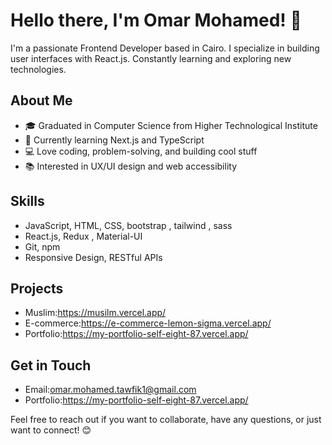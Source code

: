 # Hello there, I'm Omar Mohamed! 👋

I'm a passionate Frontend Developer based in Cairo. I specialize in building user interfaces with React.js. Constantly learning and exploring new technologies.

## About Me


- 🎓 Graduated in Computer Science from  Higher Technological Institute
- 🌱 Currently learning Next.js and TypeScript
- 💻 Love coding, problem-solving, and building cool stuff
- 📚 Interested in UX/UI design and web accessibility

## Skills

- JavaScript, HTML, CSS, bootstrap  , tailwind  , sass
- React.js, Redux , Material-UI 
- Git, npm
-  Responsive Design, RESTful APIs

## Projects

- Muslim:https://musilm.vercel.app/
- E-commerce:https://e-commerce-lemon-sigma.vercel.app/
- Portfolio:https://my-portfolio-self-eight-87.vercel.app/

## Get in Touch

- Email:omar.mohamed.tawfik1@gmail.com
- Portfolio:https://my-portfolio-self-eight-87.vercel.app/

Feel free to reach out if you want to collaborate, have any questions, or just want to connect! 😊
